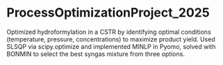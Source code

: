 # ProcessOptimizationProject_2025
Optimized hydroformylation in a CSTR by identifying optimal conditions (temperature, pressure, concentrations) to maximize product yield. Used SLSQP via scipy.optimize and implemented MINLP in Pyomo, solved with BONMIN to select the best syngas mixture from three options.
